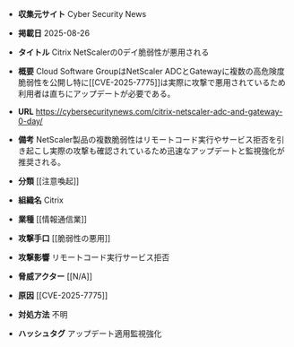 - **収集元サイト**
Cyber Security News

- **掲載日**
2025-08-26

- **タイトル**
Citrix NetScalerの0デイ脆弱性が悪用される

- **概要**
Cloud Software GroupはNetScaler ADCとGatewayに複数の高危険度脆弱性を公開し特に[[CVE-2025-7775]]は実際に攻撃で悪用されているため利用者は直ちにアップデートが必要である。

- **URL**
https://cybersecuritynews.com/citrix-netscaler-adc-and-gateway-0-day/

- **備考**
NetScaler製品の複数脆弱性はリモートコード実行やサービス拒否を引き起こし実際の攻撃も確認されているため迅速なアップデートと監視強化が推奨される。

- **分類**
[[注意喚起]]

- **組織名**
Citrix

- **業種**
[[情報通信業]]

- **攻撃手口**
[[脆弱性の悪用]]

- **攻撃影響**
リモートコード実行サービス拒否

- **脅威アクター**
[[N/A]]

- **原因**
[[CVE-2025-7775]]

- **対処方法**
不明

- **ハッシュタグ**
アップデート適用監視強化
